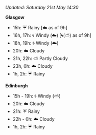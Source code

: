 *Updated: Saturday 21st May 14:30*

**Glasgow**

* 15h: :umbrella: Rainy [:cloud: as of 9h]
* 16h, 17h: :cyclone: Windy (:cloud:) [:cyclone:(:partly_sunny:) as of 9h]
* 18h, 19h: :cyclone: Windy (:cloud:)
* 20h: :cloud: Cloudy
* 21h, 22h: :partly_sunny: Partly Cloudy
* 23h, 0h: :cloud: Cloudy
* 1h, 2h: :umbrella: Rainy

**Edinburgh**

* 15h - 19h: :cyclone: Windy (:partly_sunny:)
* 20h: :cloud: Cloudy
* 21h: :umbrella: Rainy
* 22h - 0h: :cloud: Cloudy
* 1h, 2h: :umbrella: Rainy
